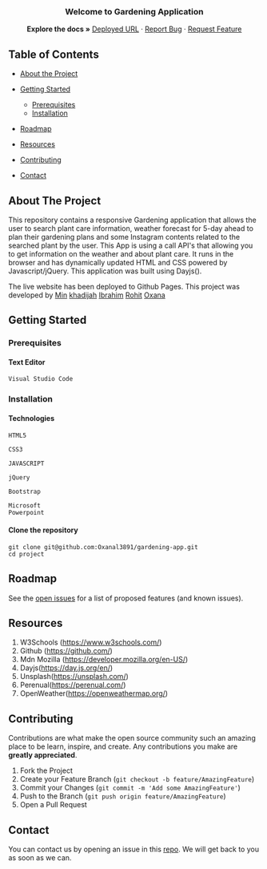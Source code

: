 <br />

  <h3 align="center">Welcome to Gardening Application</h3>

  <p align="center">
    <strong>Explore the docs »</strong>
    <a href="" target="_blank">Deployed URL</a>
    ·
    <a href="https://github.com/Oxanal3891/gardening-app/issues">Report Bug</a>
    ·
    <a href="https://github.com/Oxanal3891/gardening-app/issues">Request Feature</a>
  </p>
</p>

<!-- TABLE OF CONTENTS -->

## Table of Contents

- [About the Project](#about-the-project)

- [Getting Started](#getting-started)

  - [Prerequisites](#prerequisites)
  - [Installation](#installation)

- [Roadmap](#roadmap)
- [Resources](#resources)
- [Contributing](#contributing)
- [Contact](#contact)

## About The Project

This repository contains a responsive Gardening application that allows the user to search plant care information, weather forecast for 5-day ahead to plan their gardening plans and some Instagram contents related to the searched plant by the user. This App is using a call API's that allowing you to get information on the weather and about plant care. It runs in the browser and has dynamically updated HTML and CSS powered by Javascript/jQuery. This application was built using Dayjs().

The live website has been deployed to
Github Pages. This project was developed by
[Min](https://github.com/ItIsMLiu)
[khadijah](https://github.com/Kjhohura24)
[Ibrahim](https://github.com/iy2k22)
[Rohit](https://github.com/rshaarma)
[Oxana](https://github.com/Oxanal3891)

## Getting Started

### Prerequisites

#### Text Editor

```shell
Visual Studio Code
```

### Installation

#### Technologies

```shell
HTML5
```

```shell
CSS3
```

```shell
JAVASCRIPT
```

```shell
jQuery
```

```shell
Bootstrap
```

```shell
Microsoft
Powerpoint
```

#### Clone the repository

```shell
git clone git@github.com:Oxanal3891/gardening-app.git
cd project
```

<!-- ROADMAP -->

## Roadmap

See the [open issues](https://github.com/Oxanal3891/gardening-app/issues) for a list of proposed features (and known issues).

## Resources

1. W3Schools (https://www.w3schools.com/)
2. Github (https://github.com/)
3. Mdn Mozilla (https://developer.mozilla.org/en-US/)
4. Dayjs(https://day.js.org/en/)
5. Unsplash(https://unsplash.com/)
6. Perenual(https://perenual.com/)
7. OpenWeather(https://openweathermap.org/)

<!-- CONTRIBUTING -->

## Contributing

Contributions are what make the open source community such an amazing place to be learn, inspire, and create. Any contributions you make are **greatly appreciated**.

1. Fork the Project
2. Create your Feature Branch (`git checkout -b feature/AmazingFeature`)
3. Commit your Changes (`git commit -m 'Add some AmazingFeature'`)
4. Push to the Branch (`git push origin feature/AmazingFeature`)
5. Open a Pull Request

## Contact

You can contact us by opening an issue in this [repo](https://github.com/Oxanal3891/gardening-app/issues). We will get back to you as soon as we can.
